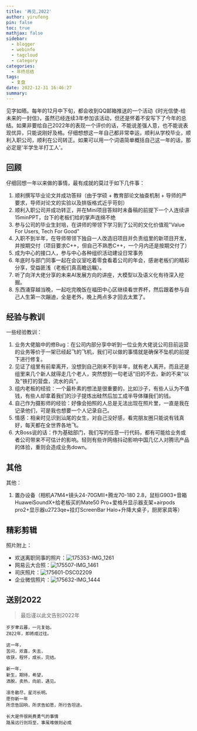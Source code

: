 ```yaml
---
title: '再见,2022'
author: yirufeng
pin: false
toc: true
mathjax: false
sidebar:
  - blogger
  - webinfo
  - tagcloud
  - category
categories:
  - 年终总结
tags:
  - 复盘
date: 2022-12-31 16:46:27
summary:
---
```


见字如晤。每年的12月中下旬，都会收到QQ邮箱推送的一个活动《时光信使-给未来的一封信》，虽然已经连续3年参加该活动，但还是怀着不安写下了今年的总结。如果非要给自己2022年的表现一个评价的话，不能说差强人意，也不能说表现优异，只能说刚好及格。仔细想想这一年自己都非常幸运，顺利从学校毕业，顺利入职公司，顺利在公司转正。如果可以用一个词语简单概括自己这一年的话，那必定是'半学生半打工人'。


## 回顾
仔细回想一年以来做的事情，最有成就的莫过于如下几件事：
1. 顺利撰写毕业论文并成功答辩（由于学硕 + 教育部论文抽查机制 + 导师的严要求，导师对论文的实验以及排版格式近乎苛刻）
2. 顺利入职公司并成功转正，并在Mini项目答辩时未备稿的前提下一个人连续讲15minPPT，台下的老板们给的掌声连绵不绝
3. 参与公司的毕业生封培，在讲师的带领下学习到了公司的文化价值观"Value For Users, Tech For Good"
4. 入职不到半年，在导师带领下独自一人改造旧项目并负责组里的新项目开发，并按期交付（项目要求C++，但自己不熟悉C++，一个月内还是按期交付了）
5. 成为中心的接口人，参与中心各种组织活动建设日常事务
6. 年底时与部门同事一起在会议室吃着零食看着公司的年会，感谢老板们的精彩分享，受益匪浅（老板们真高瞻远瞩）。
7. 听了向洋大佬分享的未来AI发展方向的讲座，大模型以及语义化有待深入挖掘。
8. 东西涌穿越当晚，一起吃完晚饭在福田中心区继续看世界杯，然后跟着参与自己人生第一次蹦迪，全是老外，晚上两点多才回去太累了。

<!-- more -->

## 经验与教训
一些经验教训：
1. 业务大佬脑中的修Bug：在公司内部分享中听到一位业务大佬说公司目前运营的业务等价于一架已经起飞的飞机，我们可以做的事情就是确保不坠机的前提下进行修复。
2. 见证了组里有前辈离开，没想到自己刚来不到半年，就有老人离开。而且还是组里来几个新人就得走几个老人，突然想到一句老话"旧的不去，新的不来"以及"铁打的营盘，流水的兵"。
3. 组内老板的经验：一个最朴素的想法是很重要的，比如沙子，有些人认为不值钱，有些人却拿着我们的沙子提炼出硅然后加工成半导体赚我们的钱。
4. 自己作为摄影师的经验：好像会拍照的人总是无法出现在照片里，一直是我在记录他们，可是我也想要一个人记录自己。
5. 情感：相亲时见识到汕尾的女生，对自己没好感，看完朋友圈只能说有钱真好，每天都在全世界各地飞。
6. 大Boss说的话：作为基础部门，我们写的任意一行代码，都有可能给业务或者公司带来不可估计的影响。轻则有些许网络抖动影响中国几亿人对腾讯产品的体验，重则会造成业务down。


## 其他
其他：
1. 置办设备（相机A7M4+镜头24-70GMII+腾龙70-180 2.8，鼠标G903+音箱HuaweiSoundX+给老板买的Mate50 Pro+爱格升显示器支架+airpods pro2+显示器u2723qe+挂灯ScreenBar Halo+升降大桌子，厨房家具等）

## 精彩剪辑
照片附上：
- 欢送离职同事的照片：![175353-IMG_1261](https://cdn.jsdelivr.net/gh/sivanWu0222/UpicImageHosting@dev/uPic/2022-12-31/175353-IMG_1261.JPG)
- 网易云大合照：![175507-IMG_1461](https://cdn.jsdelivr.net/gh/sivanWu0222/UpicImageHosting@dev/uPic/2022-12-31/175507-IMG_1461.JPEG)
- 司庆照片：![175601-DSC02209](https://cdn.jsdelivr.net/gh/sivanWu0222/UpicImageHosting@dev/uPic/2022-12-31/175601-DSC02209.PNG)
- 企业微信照片：![175632-IMG_1444](https://cdn.jsdelivr.net/gh/sivanWu0222/UpicImageHosting@dev/uPic/2022-12-31/175632-IMG_1444.JPG)


## 送别2022
> 最后谨以此文告别2022年

```
岁岁聿云暮，一元复始。
Z022年，即將成过往。

这一年，
苦问，欢喜，失去，
收获，程怀，成长，完结。

新一年，
新生，期待，希望，
洒脫，卖热，向前，遇见。

凛冬散尽，星河长明。
愿你新一年
所念告回响，所求告如愿，所行告坦途。

长大是件很耗费勇气的事情
路虽远行则将至，事虽难做则必成
```